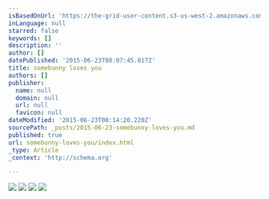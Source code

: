 ```yaml
---
isBasedOnUrl: 'https://the-grid-user-content.s3-us-west-2.amazonaws.com/2e77977f-c10c-4218-8dec-394b0071f1b1.jpg'
inLanguage: null
starred: false
keywords: []
description: ''
author: []
datePublished: '2015-06-23T00:07:45.817Z'
title: somebunny loves you
authors: []
publisher:
  name: null
  domain: null
  url: null
  favicon: null
dateModified: '2015-06-23T00:14:20.220Z'
sourcePath: _posts/2015-06-23-somebunny-loves-you.md
published: true
url: somebunny-loves-you/index.html
_type: Article
_context: 'http://schema.org'

---
```

![](https://the-grid-user-content.s3-us-west-2.amazonaws.com/2e77977f-c10c-4218-8dec-394b0071f1b1.jpg)
![](https://the-grid-user-content.s3-us-west-2.amazonaws.com/3e7b0467-6fe4-43e7-83fd-e58b099ec060.jpg)
![](https://the-grid-user-content.s3-us-west-2.amazonaws.com/a682eebb-4817-499f-957a-6f5d3a8c8776.jpg)
![](https://the-grid-user-content.s3-us-west-2.amazonaws.com/ba347dd6-3c3d-4d35-aa7c-c426b33ff0bd.jpg)